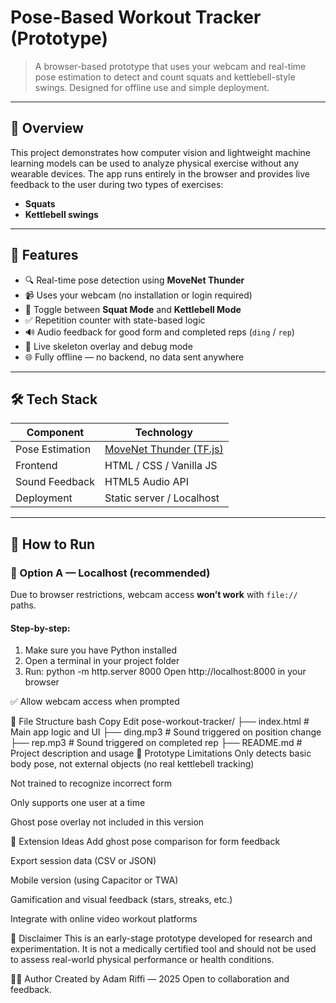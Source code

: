 # Pose-Based Workout Tracker (Prototype)

> A browser-based prototype that uses your webcam and real-time pose estimation to detect and count squats and kettlebell-style swings. Designed for offline use and simple deployment.

---

## 🎯 Overview

This project demonstrates how computer vision and lightweight machine learning models can be used to analyze physical exercise without any wearable devices. The app runs entirely in the browser and provides live feedback to the user during two types of exercises:

- **Squats**
- **Kettlebell swings**

---

## 🧠 Features

- 🔍 Real-time pose detection using **MoveNet Thunder**
- 📹 Uses your webcam (no installation or login required)
- 🔄 Toggle between **Squat Mode** and **Kettlebell Mode**
- ✅ Repetition counter with state-based logic
- 🔊 Audio feedback for good form and completed reps (`ding` / `rep`)
- 👤 Live skeleton overlay and debug mode
- 🌐 Fully offline — no backend, no data sent anywhere

---

## 🛠 Tech Stack

| Component         | Technology                        |
|------------------|------------------------------------|
| Pose Estimation  | [MoveNet Thunder (TF.js)](https://www.tensorflow.org/js)  
| Frontend         | HTML / CSS / Vanilla JS           |
| Sound Feedback   | HTML5 Audio API                   |
| Deployment       | Static server / Localhost         |

---

## 🚀 How to Run

### 🔗 Option A — Localhost (recommended)

Due to browser restrictions, webcam access **won’t work** with `file://` paths.

#### Step-by-step:

1. Make sure you have Python installed
2. Open a terminal in your project folder
3. Run: python -m http.server 8000
Open http://localhost:8000 in your browser

✅ Allow webcam access when prompted

📁 File Structure
bash
Copy
Edit
pose-workout-tracker/
├── index.html        # Main app logic and UI
├── ding.mp3          # Sound triggered on position change
├── rep.mp3           # Sound triggered on completed rep
├── README.md         # Project description and usage
🧪 Prototype Limitations
Only detects basic body pose, not external objects (no real kettlebell tracking)

Not trained to recognize incorrect form

Only supports one user at a time

Ghost pose overlay not included in this version

🧩 Extension Ideas
Add ghost pose comparison for form feedback

Export session data (CSV or JSON)

Mobile version (using Capacitor or TWA)

Gamification and visual feedback (stars, streaks, etc.)

Integrate with online video workout platforms

📌 Disclaimer
This is an early-stage prototype developed for research and experimentation.
It is not a medically certified tool and should not be used to assess real-world physical performance or health conditions.

🧑‍💻 Author
Created by Adam Riffi — 2025
Open to collaboration and feedback.
